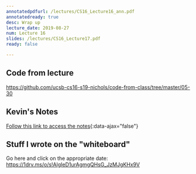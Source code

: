 ```yaml
---
annotatedpdfurl: /lectures/CS16_Lecture16_ann.pdf
annotatedready: true
desc: Wrap up
lecture_date: 2019-08-27
num: Lecture 16
slides: /lectures/CS16_Lecture17.pdf
ready: false

---
```


## Code from lecture

<https://github.com/ucsb-cs16-s19-nichols/code-from-class/tree/master/05-30>

## Kevin's Notes

[Follow this link to access the notes](/lectures/CS16_Lecture18_Notes.docx){:data-ajax="false"}

## Stuff I wrote on the "whiteboard"

Go here and click on the appropriate date:
<https://1drv.ms/o/s!AlgIeD1urAgmgQHsG_JzMJgKHx9V>

